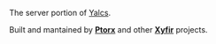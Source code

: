 The server portion of [Yalcs](https://github.com/xyfir/yalcs).

Built and mantained by **[Ptorx](https://ptorx.com)** and other **[Xyfir](https://www.xyfir.com)** projects.
